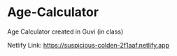 # Age-Calculator
Age Calculator created in Guvi (in class)

Netlify Link:
https://suspicious-colden-2f1aaf.netlify.app
